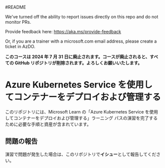 #README

We've turned off the ability to report issues directly on this repo and do not monitor PRs.

Provide feedback here: https://aka.ms/provide-feedback

Or, if you are a trainer with a microsoft.com email address, please create a ticket in AzDO.

**このコースは **2024 年 7 月 31 日**に廃止されます。コースが廃止されると、すべての GitHub リポジトリが削除されます。よろしくお願いいたします。**

# Azure Kubernetes Service を使用してコンテナーをデプロイおよび管理する

このリポジトリには、Microsoft Learn の「Azure Kubernetes Service を使用してコンテナーをデプロイおよび管理する」ラーニング パスの演習を完了するために必要な手順と資産が含まれています。
## 問題の報告
演習で問題が発生した場合は、このリポジトリで**イシュー**として報告してください。
